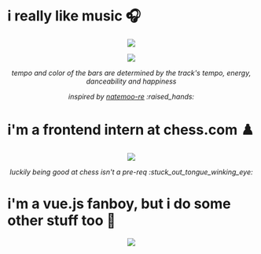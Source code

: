 # i really like music :headphones:

<p align="center">
  <a href="https://andyruwruw.vercel.app/api/now-playing?open">
    <img src="https://andyruwruw.vercel.app/api/now-playing">
  </a>
</p>

<p align="center">
  <img src="https://andyruwruw.vercel.app/api/top-played">
</p>

<p align="center">
  <i>tempo and color of the bars are determined by the track's tempo, energy, danceability and happiness</i>
</p>

<p align="center">
  <i>inspired by <a href="https://github.com/natemoo-re">natemoo-re</a> :raised_hands:</i>
</p>

# i'm a frontend intern at chess.com ♟️

<p align="center">
  <a href="https://www.chess.com/member/andyruwruw">
    <img src="https://andyruwruw.vercel.app/api/chess-games">
  </a>
</p>

<p align="center">
  <i>luckily being good at chess isn't a pre-req :stuck_out_tongue_winking_eye:</i>
</p>

# i'm a vue.js fanboy, but i do some other stuff too :hammer:

<p align="center">
  <img src="https://andyruwruw.vercel.app/api/skills">
</p>
